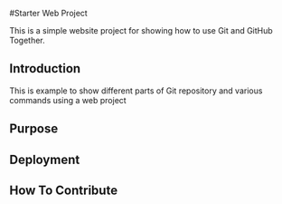 #Starter Web Project

This is a simple website project for showing how to use Git and GitHub Together.

## Introduction

This is example to show different parts of Git repository and various commands using a web project

## Purpose

## Deployment

## How To Contribute
